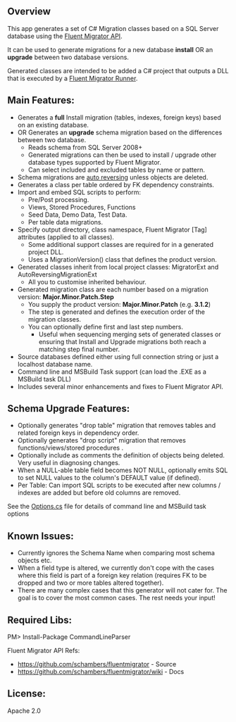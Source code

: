 Overview
--------
This app generates a set of C# Migration classes based on a SQL Server database using the [Fluent Migrator API](https://github.com/schambers/fluentmigrator/wiki).

It can be used to generate migrations for a new database **install** OR an **upgrade** between two database versions.

Generated classes are intended to be added a C# project that outputs a DLL that is executed by a [Fluent Migrator Runner](https://github.com/schambers/fluentmigrator/wiki/Migration-Runners).

Main Features:
--------------
  * Generates a **full** Install migration (tables, indexes, foreign keys) based on an existing database.
  * OR Generates an **upgrade** schema migration based on the differences between two database.
    * Reads schema from SQL Server 2008+
    * Generated migrations can then be used to install / upgrade other database types supported by Fluent Migrator.
    * Can select included and excluded tables by name or pattern.
  * Schema migrations are [auto reversing](https://github.com/schambers/fluentmigrator/wiki/Auto-Reversing-Migrations) unless objects are deleted.
  * Generates a class per table ordered by FK dependency constraints. 
  * Import and embed SQL scripts to perform: 
    * Pre/Post processing.
    * Views, Stored Procedures, Functions
    * Seed Data, Demo Data, Test Data.
    * Per table data migrations.
  * Specify output directory, class namespace, Fluent Migrator [Tag] attributes (applied to all classes).
    * Some additional support classes are required for in a generated project DLL.
    * Uses a MigrationVersion() class that defines the product version.
  * Generated classes inherit from local project classes: MigratorExt and AutoReversingMigrationExt 
    * All you to customise inherited behaviour.
  * Generated migration class are each number based on a migration version: **Major.Minor.Patch.Step** 
    * You supply the product version: **Major.Minor.Patch**  (e.g. **3.1.2**)
    * The step is generated and defines the execution order of the migration classes.
    * You can optionally define first and last step numbers.
	  * Useful when sequencing merging sets of generated classes or ensuring that Install and Upgrade migrations both reach a matching step final number.
  * Source databases defined either using full connection string or just a localhost database name.
  * Command line and MSBuild Task support (can load the .EXE as a MSBuild task DLL)
  * Includes several minor enhancements and fixes to Fluent Migrator API.

Schema Upgrade Features:
-----------------------
  * Optionally generates "drop table" migration that removes tables and related foreign keys in dependency order.
  * Optionally generates "drop script" migration that removes functions/views/stored procedures .  
  * Optionally include as comments the definition of objects being deleted. Very useful in diagnosing changes.
  * When a NULL-able table field becomes NOT NULL, optionally emits SQL to set NULL values to the column's DEFAULT value (if defined).
  * Per Table: Can import SQL scripts to be executed after new columns / indexes are added but before old columns are removed.

See the [Options.cs](Options.cs) file for details of command line and MSBuild task options

Known Issues:
------------
 
 * Currently ignores the Schema Name when comparing most schema objects etc.
 * When a field type is altered, we currently don't cope with the cases where this field is part of a foreign key relation (requires FK to be dropped and two or more tables altered together).
 * There are many complex cases that this generator will not cater for. The goal is to cover the most common cases. The rest needs your input!

Required Libs:
-------------
   PM> Install-Package CommandLineParser

Fluent Migrator API Refs:

  * https://github.com/schambers/fluentmigrator      - Source 
  * https://github.com/schambers/fluentmigrator/wiki - Docs

License:
-------

Apache 2.0


